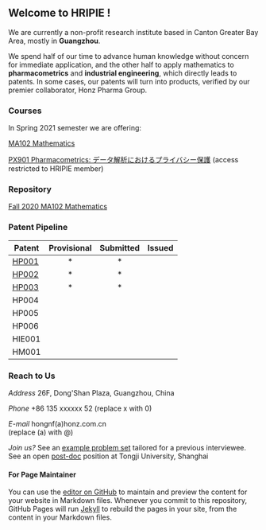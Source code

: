 
## Welcome to HRIPIE ! 

We are currently a non-profit research institute based in Canton Greater Bay Area, mostly in **Guangzhou**. 

We spend half of our time to advance human knowledge without concern for immediate application, and the other half to apply mathematics to **pharmacometrics** and **industrial engineering**, which directly leads to patents. In some cases, our patents will turn into products, verified by our premier collaborator, Honz Pharma Group. 

### Courses

In Spring 2021 semester we are offering:

[MA102 Mathematics](https://nanfanghong.github.io/HRIPIE-MA102/) 

[PX901 Pharmacometrics: データ解析におけるプライバシー保護]() (access restricted to HRIPIE member)

### Repository

[Fall 2020 MA102 Mathematics](example_exam/MA102_Fall_2020_Review.pdf)

### Patent Pipeline


| Patent | Provisional | Submitted | Issued | 
| ---- | :----: | :----: | :----: |
| [HP001](example_exam/tata_patent_submission.pdf) | * |* |  |
| [HP002](example_exam/suramin_patent_submission.pdf) | * | * |  |
| [HP003](example_exam/iso_patent_submission.pdf) | * | * |  |
| HP004 |   |  |  |
| HP005 |   |  |  |
| HP006 |   |  |  |
| HIE001 |   |  |  |
| HM001 |   |  |  |



### Reach to Us

*Address*
26F, Dong'Shan Plaza, Guangzhou, China

*Phone* 
+86 135 xxxxxx 52
(replace x with 0)

*E-mail* 
hongnf(a)honz.com.cn   
(replace (a) with @) 

*Join us?* See an [example problem set](example_exam/HRIPIE_PS.pdf) tailored for a previous interviewee. See an open [post-doc](example_exam/postdoc.pdf) position at Tongji University, Shanghai

#### For Page Maintainer

You can use the [editor on GitHub](https://github.com/HonzResearch/HonzResearch.github.io/edit/master/index.md) to maintain and preview the content for your website in Markdown files. Whenever you commit to this repository, GitHub Pages will run [Jekyll](https://jekyllrb.com/) to rebuild the pages in your site, from the content in your Markdown files.








